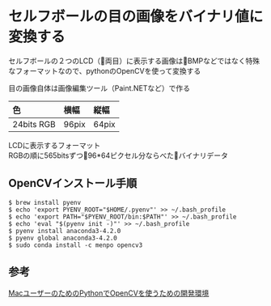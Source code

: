 # セルフボールの目の画像をバイナリ値に変換する

セルフボールの２つのLCD（両目）に表示する画像はBMPなどではなく特殊なフォーマットなので、pythonのOpenCVを使って変換する

目の画像自体は画像編集ツール（Paint.NETなど）で作る

|色|横幅|縦幅|
|:---|:---|:---|
|24bits RGB|96pix|64pix|

LCDに表示するフォーマット  
RGBの順に565bitsずつ96*64ピクセル分ならべたバイナリデータ

## OpenCVインストール手順

```
$ brew install pyenv
$ echo 'export PYENV_ROOT="$HOME/.pyenv"' >> ~/.bash_profile
$ echo 'export PATH="$PYENV_ROOT/bin:$PATH"' >> ~/.bash_profile
$ echo 'eval "$(pyenv init -)"' >> ~/.bash_profile
$ pyenv install anaconda3-4.2.0
$ pyenv global anaconda3-4.2.0
$ sudo conda install -c menpo opencv3
```

## 参考

[MacユーザーのためのPythonでOpenCVを使うための開発環境](https://lp-tech.net/articles/uJsYp)
